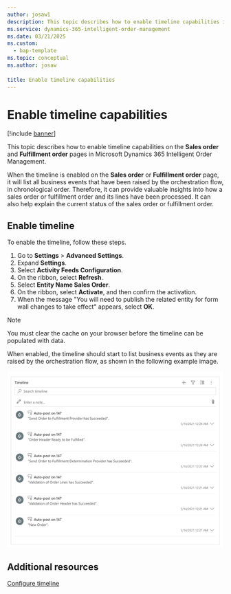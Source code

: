 ```yaml
---
author: josaw1
description: This topic describes how to enable timeline capabilities in Microsoft Dynamics 365 Intelligent Order Management.
ms.service: dynamics-365-intelligent-order-management
ms.date: 03/21/2025
ms.custom: 
  - bap-template
ms.topic: conceptual
ms.author: josaw

title: Enable timeline capabilities
---
```



# Enable timeline capabilities

[!include [banner](includes/banner.md)]


This topic describes how to enable timeline capabilities on the **Sales order** and **Fulfillment order** pages in Microsoft Dynamics 365 Intelligent Order Management. 

When the timeline is enabled on the **Sales order** or **Fulfillment order** page, it will list all business events that have been raised by the orchestration flow, in chronological order. Therefore, it can provide valuable insights into how a sales order or fulfillment order and its lines have been processed. It can also help explain the current status of the sales order or fulfillment order.

## Enable timeline

To enable the timeline, follow these steps.

1.	Go to **Settings** > **Advanced Settings**. 
2.	Expand **Settings**. 
3.	Select **Activity Feeds Configuration**.
4.	On the ribbon, select **Refresh**. 
5.	Select **Entity Name Sales Order**. 
6.	On the ribbon, select **Activate**, and then confirm the activation.
7.	When the message "You will need to publish the related entity for form wall changes to take effect" appears, select **OK**.

> [!NOTE]
> You must clear the cache on your browser before the timeline can be populated with data.

When enabled, the timeline should start to list business events as they are raised by the orchestration flow, as shown in the following example image. 

![Timeline of business events.](media/timeline.png)

## Additional resources

[Configure timeline](/dynamics365/customer-service/customer-service-hub-user-guide-timeline-admin)
